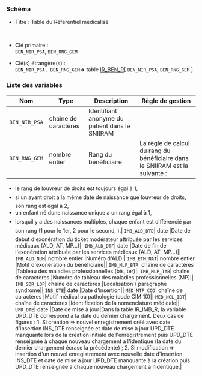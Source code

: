 ### Schéma


- Titre : Table du Référentiel médicalisé
<br />


- Clé primaire : <br />`BEN_NIR_PSA`, `BEN_RNG_GEM`<br />


- Clé(s) étrangère(s) : <br />
`BEN_NIR_PSA, BEN_RNG_GEM`=> table [IR_BEN_R](/tables/IR_BEN_R)[ `BEN_NIR_PSA`, `BEN_RNG_GEM` ]<br />

 
### Liste des variables

Nom | Type | Description | Règle de gestion
-|-|-|-
`BEN_NIR_PSA`| chaîne de caractères |Identifiant anonyme du patient dans le SNIIRAM||
`BEN_RNG_GEM`| nombre entier |Rang du bénéficiaire|La règle de calcul du rang du bénéficiaire dans le SNIIRAM est la suivante :
- le rang de louvreur de droits est toujours égal à 1,
- si un ayant droit a la même date de naissance que louvreur de droits, son rang est égal à 2,
- un enfant né dune naissance unique a un rang égal à 1,
- lorsquil y a des naissances multiples, chaque enfant est différencié par son rang (1 pour le 1er, 2 pour le second, ).|
`IMB_ALD_DTD`| date |Date de début d'exonération du ticket modérateur attribuée par les services médicaux (ALD, AT, MP…)||
`IMB_ALD_DTF`| date |Date de fin de l'exonération attribuée par les services médicaux (ALD, AT, MP…)||
`IMB_ALD_NUM`| nombre entier |Numéro d'ALD||
`IMB_ETM_NAT`| nombre entier |Motif d'exonération du bénéficiaire||
`IMB_MLP_BTR`| chaîne de caractères |Tableau des maladies professionnelles (bis, ter)||
`IMB_MLP_TAB`| chaîne de caractères |Numéro de tableau des maladies professionnelles (MP)||
`IMB_SDR_LOP`| chaîne de caractères |Localisation / paragraphe syndrome||
`INS_DTE`| date |Date d'insertion||
`MED_MTF_COD`| chaîne de caractères |Motif médical ou pathologie (code CIM 10)||
`MED_NCL_IDT`| chaîne de caractères |Identification de la nomenclature médicale||
`UPD_DTE`| date |Date de mise à jour|Dans la table IR_IMB_R, la variable UPD_DTE correspond à la date du dernier chargement.  Deux cas de figures :     1. Si création => nouvel enregistrement créé avec date d'insertion INS_DTE renseignée et date de mise à jour UPD_DTE manquante lors de la création initiale de l'enregistrement puis UPD_DTE renseignée à chaque nouveau chargement à l'identique (la date du dernier chargement écrase la précédente) ;     2. Si modification => insertion d'un nouvel enregistrement avec nouvelle date d'insertion INS_DTE et date de mise à jour UPD_DTE manquante à la création puis UPD_DTE renseignée à chaque nouveau chargement à l'identique.|